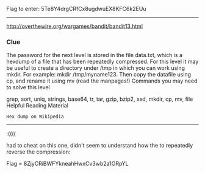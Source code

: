 Flag to enter: 5Te8Y4drgCRfCx8ugdwuEX8KFC6k2EUu

* * * * 

http://overthewire.org/wargames/bandit/bandit13.html

### Clue 

The password for the next level is stored in the file data.txt, which is a hexdump of a file that has been repeatedly compressed. For this level it may be useful to create a directory under /tmp in which you can work using mkdir. For example: mkdir /tmp/myname123. Then copy the datafile using cp, and rename it using mv (read the manpages!)
Commands you may need to solve this level

grep, sort, uniq, strings, base64, tr, tar, gzip, bzip2, xxd, mkdir, cp, mv, file
Helpful Reading Material

    Hex dump on Wikipedia


* * * * 

:(((( 

had to cheat on this one, didn't seem to understand how the to repeatedly reverse the compression: 

Flag = 8ZjyCRiBWFYkneahHwxCv3wb2a1ORpYL

